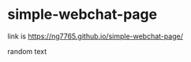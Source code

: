 # simple-webchat-page

link is https://ng7765.github.io/simple-webchat-page/

random text

<script type="text/javascript" src="https://demo6.birdeye.com/embed/v1/153027209950871/1/3812459891/H4Mc396a3mECO731ePkdyJuypGhUZI4J"></script><div id="bf-revz-widget-3812459891"></div>
